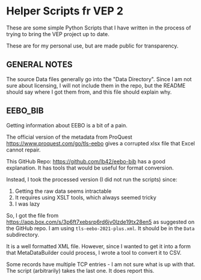 # Helper Scripts fr VEP 2

These are some simple Python Scripts that I have written in the process
of trying to bring the VEP project up to date.

These are for my personal use, but are made public for transparency.

## GENERAL NOTES

The source Data files generally go into the "Data Directory".
Since I am not sure about licensing, I will not include them in the repo,
but the README should say where I got them from, and this file should
explain why.

## EEBO_BIB

Getting information about EEBO is a bit of a pain.

The official version of the metadata from ProQuest 
https://www.proquest.com/go/tls-eebo
gives a corrupted xlsx file that Excel cannot repair.

This GitHub Repo: https://github.com/lb42/eebo-bib has a good explanation.
It has tools that would be useful for format conversion.

Instead, I took the processed version (I did not run the scripts) since:

1. Getting the raw data seems intractable
2. It requires using XSLT tools, which always seemed tricky
3. I was lazy

So, I got the file from https://app.box.com/s/3p6ft7xebsrp6rd6jv0lzde19tx28en5
as suggested on the GitHub repo. I am using `tls-eebo-2021-plus.xml`.
It should be in the `Data` subdirectory.

It is a well formatted XML file. However, since I wanted to get it into a form
that MetaDataBuilder could process, I wrote a tool to convert it to CSV.

Some records have multiple TCP entries - I am not sure what is up with that.
The script (arbitrarily) takes the last one. It does report this.

